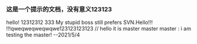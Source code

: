 ### 这是一个提示的文档，没有意义123123
hello!
12312312
333
My stupid boss still prefers SVN.Hello!!!
!!!qweqweqweqwqwe123123123123
//
hello it is master master
master : i am testing the master! --2021/5/4

